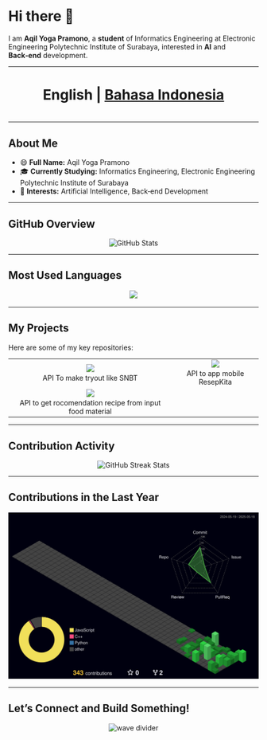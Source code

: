 # Hi there 👋

I am **Aqil Yoga Pramono**, a **student** of Informatics Engineering at Electronic Engineering Polytechnic Institute of Surabaya, interested in **AI** and **Back‑end** development.

---

<h4 align="center" style="font-size: 2.0em;">
  <strong>English</strong> | 
  <a href="languageSkill/README.ID.md">Bahasa Indonesia</a>
</h4>

---

## About Me

- 😄 **Full Name:** Aqil Yoga Pramono  
- 🎓 **Currently Studying:** Informatics Engineering, Electronic Engineering Polytechnic Institute of Surabaya  
- 🌱 **Interests:** Artificial Intelligence, Back‑end Development  

---

## GitHub Overview

<p align="center">
<img src="https://github-readme-stats.vercel.app/api?username=AqilYogaPramono&show_icons=true&show=stars,commits,prs,prs_merged,prs_merged_percentage,issues,discussions_started,discussions_answered&theme=dark&hide_border=false" alt="GitHub Stats" />
</p>

---

## Most Used Languages

<p align="center">
  <img 
    src="https://github-readme-stats.vercel.app/api/top-langs/?username=AqilYogaPramono&theme=dark&hide=other"
    width="350"
/>
</p>

---

## My Projects

Here are some of my key repositories:

<p align="center">
<table>
  <tr>
    <td align="center">
      <a href="https://github.com/AqilYogaPramono/LuLuSin-API">
        <img src="https://img.shields.io/badge/Lulusin-API-%23FFD700.svg?style=flat&logo=github" height="40"/><br/>
      </a>
      API To make tryout like SNBT
    </td>
    <td align="center">
      <a href="https://github.com/AqilYogaPramono/ResepKita-API">
        <img src="https://img.shields.io/badge/ResepKita-API-%23DC143C.svg?style=flat&logo=github" height="40"/><br/>
      </a>
      API to app mobile ResepKita
    </td>
  </tr>
  <tr>
    <td align="center">
      <a href="https://github.com/AqilYogaPramono/ResepKita-AI">
        <img src="https://img.shields.io/badge/ResepKita-AI-%23FFD700.svg?style=flat&logo=github" height="40"/><br/>
      </a>
      API to get rocomendation recipe from input food material
    </td>
    <td></td>
  </tr>
</table>
</p>

---

## Contribution Activity

<p align="center">
  <img src="https://github-readme-streak-stats.herokuapp.com/?user=AqilYogaPramono&theme=dark&hide_border=false" alt="GitHub Streak Stats" />
</p>

---

## Contributions in the Last Year

<p align="center">
  <img src="profile-3d-contrib/profile-night-green.svg" alt="3D contributions graph" />
</p>

---

## Let’s Connect and Build Something!

<p align="center">
  <img src="https://capsule-render.vercel.app/api?type=waving&color=gradient&section=footer" alt="wave divider" />
</p>
